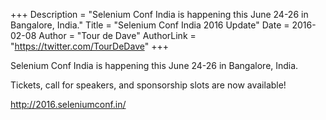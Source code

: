 +++
Description = "Selenium Conf India is happening this June 24-26 in Bangalore, India."
Title = "Selenium Conf India 2016 Update"
Date = 2016-02-08
Author = "Tour de Dave"
AuthorLink = "https://twitter.com/TourDeDave"
+++

Selenium Conf India is happening this June 24-26 in Bangalore, India.

Tickets, call for speakers, and sponsorship slots are now available!

http://2016.seleniumconf.in/
